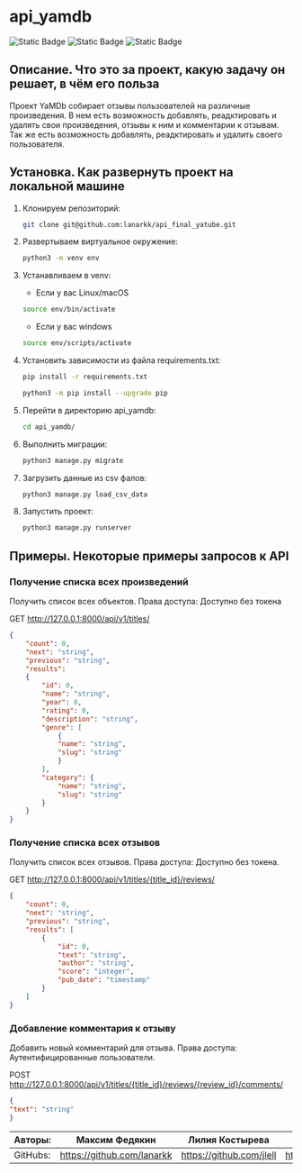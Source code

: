 # api_yamdb

![Static Badge](https://img.shields.io/badge/%D0%B1%D1%8D%D0%BA%D0%B5%D0%BD%D0%B4-django-blue)
![Static Badge](https://img.shields.io/badge/framework-django%20rest%20framework-blue)
![Static Badge](https://img.shields.io/badge/%D0%90%D1%83%D1%82%D0%B5%D0%BD%D1%82%D0%B8%D1%84%D0%B8%D0%BA%D0%B0%D1%86%D0%B8%D1%8F-JWT%2Bdjoser-blue)

## Описание. Что это за проект, какую задачу он решает, в чём его польза

Проект YaMDb собирает отзывы пользователей на различные произведения.
В нем есть возможность добавлять, реадктировать и удалять свои произведения, отзывы к ним и комментарии к отзывам.
Так же есть возможность добавлять, реадктировать и удалить своего пользователя.

## Установка. Как развернуть проект на локальной машине

1. Клонируем репозиторий:

    ```bash
    git clone git@github.com:lanarkk/api_final_yatube.git
    ```

2. Развертываем виртуальное окружение:

    ```bash
    python3 -m venv env
    ```

3. Устанавливаем в venv:

    * Если у вас Linux/macOS

    ```bash
    source env/bin/activate
    ```

    * Если у вас windows

    ```bash
    source env/scripts/activate
    ```

4. Установить зависимости из файла requirements.txt:

    ```bash
    pip install -r requirements.txt
    ```

    ```bash
    python3 -m pip install --upgrade pip
    ```

5. Перейти в директорию api_yamdb:

    ```bash
    cd api_yamdb/
    ```

6. Выполнить миграции:

    ```bash
    python3 manage.py migrate
    ```
    <!-- Не удалось развернуть проект.
    ModuleNotFoundError: No module named 'django_filters'  макс-->

7. Загрузить данные из csv фалов:

    ```bash
    python3 manage.py load_csv_data
    ```
    <!-- Тут есть опечатка в название команды. лиля-->

8. Запустить проект:

    ```bash
    python3 manage.py runserver
    ```

## Примеры. Некоторые примеры запросов к API

### Получение списка всех произведений

Получить список всех объектов. Права доступа: Доступно без токена

GET <http://127.0.0.1:8000/api/v1/titles/>

```json
{
    "count": 0,
    "next": "string",
    "previous": "string",
    "results":
    {
        "id": 0,
        "name": "string",
        "year": 0,
        "rating": 0,
        "description": "string",
        "genre": [
            {
            "name": "string",
            "slug": "string"
            }
        ],
        "category": {
            "name": "string",
            "slug": "string"
        }
    }
}
```

### Получение списка всех отзывов

Получить список всех отзывов. Права доступа: Доступно без токена.

GET <http://127.0.0.1:8000/api/v1/titles/{title_id}/reviews/>

```json
{
    "count": 0,
    "next": "string",
    "previous": "string",
    "results": [
        {
            "id": 0,
            "text": "string",
            "author": "string",
            "score": "integer",
            "pub_date": "timestamp"
        }
    ]
}
```

### Добавление комментария к отзыву

Добавить новый комментарий для отзыва. Права доступа: Аутентифицированные пользователи.

POST <http://127.0.0.1:8000/api/v1/titles/{title_id}/reviews/{review_id}/comments/>

```json
{
"text": "string"
}
```

|Авторы:|Максим Федякин|Лилия Костырева|Дмитрий Жадаев|
|-|-|-|-|
|GitHubs:|<https://github.com/lanarkk>|<https://github.com/jlell>|<https://github.com/dmitriizh>|

